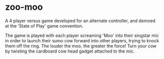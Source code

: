 # zoo-moo

A 4 player versus game developed for an alternate controller, and demoed at the 'State of Play' game convention. 

The game is played with each player screaming 'Moo' into their singstar mic in order to launch their sumo cow forward into other players, trying to knock them off the ring. The louder the moo, the greater the force! Turn your cow by twisting the cardboard cow head gadget attached to the mic.
